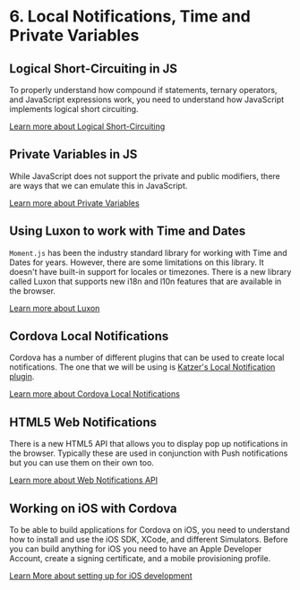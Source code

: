 # 6. Local Notifications, Time and Private Variables

## Logical Short-Circuiting in JS

To properly understand how compound if statements, ternary operators, and JavaScript expressions work, you need to understand how JavaScript implements logical short circuiting.

[Learn more about Logical Short-Circuiting](./short-circuit.md)

## Private Variables in JS

While JavaScript does not support the private and public modifiers, there are ways that we can emulate this in JavaScript.

[Learn more about Private Variables](./private-data.md)

## Using Luxon to work with Time and Dates

`Moment.js` has been the industry standard library for working with Time and Dates for years. However, there are some limitations on this library. It doesn't have built-in support for locales or timezones. There is a new library called Luxon that supports new i18n and l10n features that are available in the browser.

[Learn more about Luxon](./luxon.md)

## Cordova Local Notifications

Cordova has a number of different plugins that can be used to create local notifications. The one that we will be using is [Katzer's Local Notification plugin](https://github.com/katzer/cordova-plugin-local-notifications).

[Learn more about Cordova Local Notifications](./local-notify.md)

## HTML5 Web Notifications

There is a new HTML5 API that allows you to display pop up notifications in the browser. Typically these are used in conjunction with Push notifications but you can use them on their own too.

[Learn more about Web Notifications API](./web-notify.md)

## Working on iOS with Cordova

To be able to build applications for Cordova on iOS, you need to understand how to install and use the iOS SDK, XCode, and different Simulators. Before you can build anything for iOS you need to have an Apple Developer Account, create a signing certificate, and a mobile provisioning profile.

[Learn More about setting up for iOS development](./ios.md)
